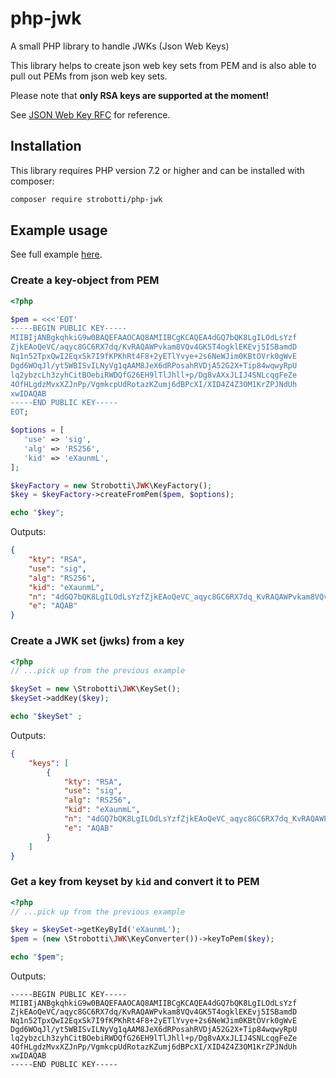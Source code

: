 # php-jwk

A small PHP library to handle JWKs (Json Web Keys)

This library helps to create json web key sets from PEM and is also able to pull out PEMs from json web key sets.

Please note that **only RSA keys are supported at the moment!**

See [JSON Web Key RFC](https://tools.ietf.org/html/rfc7517) for reference.

## Installation

This library requires PHP version 7.2 or higher and can be installed with composer:

```bash
composer require strobotti/php-jwk
```

## Example usage

See full example [here](blob/master/examples/full-flow.php).

### Create a key-object from PEM

```php
<?php

$pem = <<<'EOT'
-----BEGIN PUBLIC KEY-----
MIIBIjANBgkqhkiG9w0BAQEFAAOCAQ8AMIIBCgKCAQEA4dGQ7bQK8LgILOdLsYzf
ZjkEAoQeVC/aqyc8GC6RX7dq/KvRAQAWPvkam8VQv4GK5T4ogklEKEvj5ISBamdD
Nq1n52TpxQwI2EqxSk7I9fKPKhRt4F8+2yETlYvye+2s6NeWJim0KBtOVrk0gWvE
Dgd6WOqJl/yt5WBISvILNyVg1qAAM8JeX6dRPosahRVDjA52G2X+Tip84wqwyRpU
lq2ybzcLh3zyhCitBOebiRWDQfG26EH9lTlJhll+p/Dg8vAXxJLIJ4SNLcqgFeZe
4OfHLgdzMvxXZJnPp/VgmkcpUdRotazKZumj6dBPcXI/XID4Z4Z3OM1KrZPJNdUh
xwIDAQAB
-----END PUBLIC KEY-----
EOT;

$options = [
   'use' => 'sig',
   'alg' => 'RS256',
   'kid' => 'eXaunmL',
];

$keyFactory = new Strobotti\JWK\KeyFactory();
$key = $keyFactory->createFromPem($pem, $options);

echo "$key";
```

Outputs:

```json
{
    "kty": "RSA",
    "use": "sig",
    "alg": "RS256",
    "kid": "eXaunmL",
    "n": "4dGQ7bQK8LgILOdLsYzfZjkEAoQeVC_aqyc8GC6RX7dq_KvRAQAWPvkam8VQv4GK5T4ogklEKEvj5ISBamdDNq1n52TpxQwI2EqxSk7I9fKPKhRt4F8-2yETlYvye-2s6NeWJim0KBtOVrk0gWvEDgd6WOqJl_yt5WBISvILNyVg1qAAM8JeX6dRPosahRVDjA52G2X-Tip84wqwyRpUlq2ybzcLh3zyhCitBOebiRWDQfG26EH9lTlJhll-p_Dg8vAXxJLIJ4SNLcqgFeZe4OfHLgdzMvxXZJnPp_VgmkcpUdRotazKZumj6dBPcXI_XID4Z4Z3OM1KrZPJNdUhxw",
    "e": "AQAB"
}
```

### Create a JWK set (jwks) from a key

```php
<?php
// ...pick up from the previous example

$keySet = new \Strobotti\JWK\KeySet();
$keySet->addKey($key);

echo "$keySet" ;

```

Outputs:

```json
{
    "keys": [
        {
            "kty": "RSA",
            "use": "sig",
            "alg": "RS256",
            "kid": "eXaunmL",
            "n": "4dGQ7bQK8LgILOdLsYzfZjkEAoQeVC_aqyc8GC6RX7dq_KvRAQAWPvkam8VQv4GK5T4ogklEKEvj5ISBamdDNq1n52TpxQwI2EqxSk7I9fKPKhRt4F8-2yETlYvye-2s6NeWJim0KBtOVrk0gWvEDgd6WOqJl_yt5WBISvILNyVg1qAAM8JeX6dRPosahRVDjA52G2X-Tip84wqwyRpUlq2ybzcLh3zyhCitBOebiRWDQfG26EH9lTlJhll-p_Dg8vAXxJLIJ4SNLcqgFeZe4OfHLgdzMvxXZJnPp_VgmkcpUdRotazKZumj6dBPcXI_XID4Z4Z3OM1KrZPJNdUhxw",
            "e": "AQAB"
        }
    ]
}
```

### Get a key from keyset by `kid` and convert it to PEM

```php
<?php
// ...pick up from the previous example

$key = $keySet->getKeyById('eXaunmL');
$pem = (new \Strobotti\JWK\KeyConverter())->keyToPem($key);

echo "$pem";

```

Outputs:

```text
-----BEGIN PUBLIC KEY-----
MIIBIjANBgkqhkiG9w0BAQEFAAOCAQ8AMIIBCgKCAQEA4dGQ7bQK8LgILOdLsYzf
ZjkEAoQeVC/aqyc8GC6RX7dq/KvRAQAWPvkam8VQv4GK5T4ogklEKEvj5ISBamdD
Nq1n52TpxQwI2EqxSk7I9fKPKhRt4F8+2yETlYvye+2s6NeWJim0KBtOVrk0gWvE
Dgd6WOqJl/yt5WBISvILNyVg1qAAM8JeX6dRPosahRVDjA52G2X+Tip84wqwyRpU
lq2ybzcLh3zyhCitBOebiRWDQfG26EH9lTlJhll+p/Dg8vAXxJLIJ4SNLcqgFeZe
4OfHLgdzMvxXZJnPp/VgmkcpUdRotazKZumj6dBPcXI/XID4Z4Z3OM1KrZPJNdUh
xwIDAQAB
-----END PUBLIC KEY-----
```
